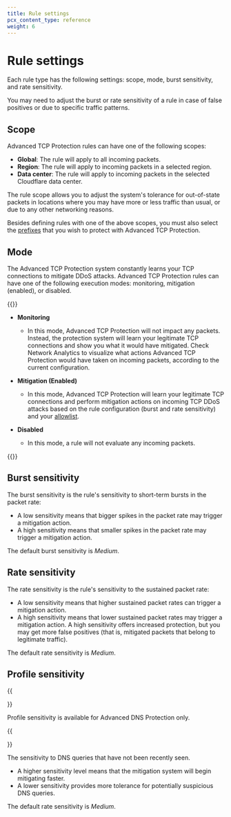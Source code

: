 ```yaml
---
title: Rule settings
pcx_content_type: reference
weight: 6
---
```


# Rule settings

Each rule type has the following settings: scope, mode, burst sensitivity, and rate sensitivity.

You may need to adjust the burst or rate sensitivity of a rule in case of false positives or due to specific traffic patterns.

## Scope

Advanced TCP Protection rules can have one of the following scopes:

* **Global**: The rule will apply to all incoming packets.
* **Region**: The rule will apply to incoming packets in a selected region.
* **Data center**: The rule will apply to incoming packets in the selected Cloudflare data center.

The rule scope allows you to adjust the system's tolerance for out-of-state packets in locations where you may have more or less traffic than usual, or due to any other networking reasons.

Besides defining rules with one of the above scopes, you must also select the [prefixes](/ddos-protection/advanced-ddos-systems/concepts/#prefixes) that you wish to protect with Advanced TCP Protection.

## Mode

The Advanced TCP Protection system constantly learns your TCP connections to mitigate DDoS attacks. Advanced TCP Protection rules can have one of the following execution modes: monitoring, mitigation (enabled), or disabled.

{{<definitions>}}

* **Monitoring**

    * In this mode, Advanced TCP Protection will not impact any packets. Instead, the protection system will learn your legitimate TCP connections and show you what it would have mitigated. Check Network Analytics to visualize what actions Advanced TCP Protection would have taken on incoming packets, according to the current configuration.

* **​​Mitigation (Enabled)**

    * In this mode, Advanced TCP Protection will learn your legitimate TCP connections and perform mitigation actions on incoming TCP DDoS attacks based on the rule configuration (burst and rate sensitivity) and your [allowlist](/ddos-protection/advanced-ddos-systems/concepts/#allowlist).

* **Disabled**

    * In this mode, a rule will not evaluate any incoming packets.

{{</definitions>}}

## Burst sensitivity

The burst sensitivity is the rule's sensitivity to short-term bursts in the packet rate:

* A low sensitivity means that bigger spikes in the packet rate may trigger a mitigation action.
* A high sensitivity means that smaller spikes in the packet rate may trigger a mitigation action.

The default burst sensitivity is _Medium_.

## Rate sensitivity

The rate sensitivity is the rule's sensitivity to the sustained packet rate:

* A low sensitivity means that higher sustained packet rates can trigger a mitigation action.
* A high sensitivity means that lower sustained packet rates may trigger a mitigation action. A high sensitivity offers increased protection, but you may get more false positives (that is, mitigated packets that belong to legitimate traffic).

The default rate sensitivity is _Medium_.

## Profile sensitivity 

{{<Aside type="note" header="Note">}}

Profile sensitivity is available for Advanced DNS Protection only.

{{</Aside>}}

The sensitivity to DNS queries that have not been recently seen.

* A higher sensitivity level means that the mitigation system will begin mitigating faster. 
* A lower sensitivity provides more tolerance for potentially suspicious DNS queries.

The default rate sensitivity is _Medium_.